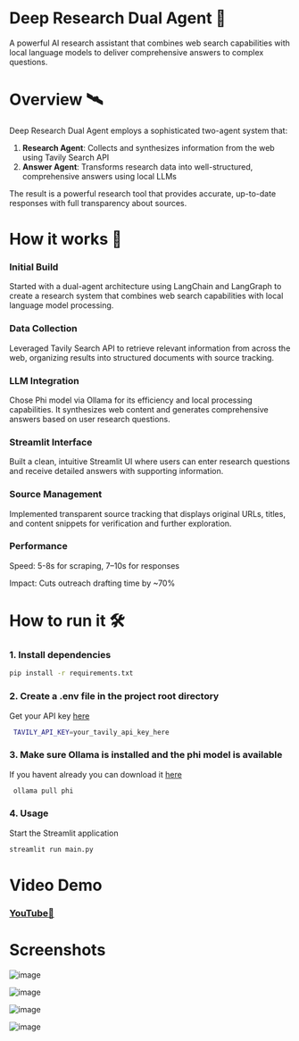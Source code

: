 # Deep Research Dual Agent 👾

A powerful AI research assistant that combines web search capabilities with local language models to deliver comprehensive answers to complex questions.

# Overview 🛰️

Deep Research Dual Agent employs a sophisticated two-agent system that:
1. **Research Agent**: Collects and synthesizes information from the web using Tavily Search API
2. **Answer Agent**: Transforms research data into well-structured, comprehensive answers using local LLMs

The result is a powerful research tool that provides accurate, up-to-date responses with full transparency about sources.

# How it works 🚀
### Initial Build
Started with a dual-agent architecture using LangChain and LangGraph to create a research system that combines web search capabilities with local language model processing.

### Data Collection
Leveraged Tavily Search API to retrieve relevant information from across the web, organizing results into structured documents with source tracking.

### LLM Integration 
Chose Phi model via Ollama for its efficiency and local processing capabilities. It synthesizes web content and generates comprehensive answers based on user research questions.

### Streamlit Interface
Built a clean, intuitive Streamlit UI where users can enter research questions and receive detailed answers with supporting information.

### Source Management
Implemented transparent source tracking that displays original URLs, titles, and content snippets for verification and further exploration.

### Performance

Speed: 5-8s for scraping, 7–10s for responses

Impact: Cuts outreach drafting time by ~70%

# How to run it 🛠️
### 1. Install dependencies
   ```bash
   pip install -r requirements.txt
```

### 2. Create a .env file in the project root directory
 Get your API key [here](https://app.tavily.com/home)
   ```bash
    TAVILY_API_KEY=your_tavily_api_key_here
```

### 3. Make sure Ollama is installed and the phi model is available
 If you havent already you can download it [here](https://ollama.com/download)
   ```bash
    ollama pull phi
```

### 4. Usage
 Start the Streamlit application 
```bash
streamlit run main.py
```

# Video Demo  

### [YouTube🔗](https://youtu.be/ljXnd5LBorU)

# Screenshots

![image](https://github.com/user-attachments/assets/2cc51ee7-5f47-41f1-a3fa-23f19d77528a)

![image](https://github.com/user-attachments/assets/823ecc1e-df59-4700-8f7a-9cfce7ff6df3)

![image](https://github.com/user-attachments/assets/b138f041-f9f8-4967-bfef-d61258817e29)

![image](https://github.com/user-attachments/assets/3b69a983-7155-4229-b281-598a999dc049)






    

   
